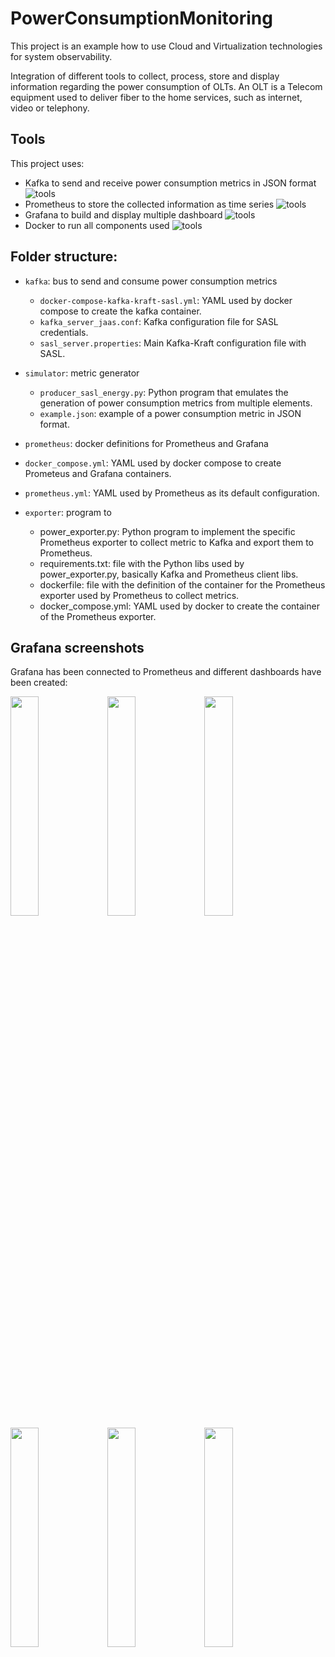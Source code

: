 # PowerConsumptionMonitoring

This project is an example how to use Cloud and Virtualization technologies for system observability.

Integration of different tools to collect, process, store and display information regarding the power consumption of OLTs. An OLT is a Telecom equipment used to deliver fiber to the home services, such as internet, video or telephony.

## Tools
This project uses:
* Kafka to send and receive power consumption metrics in JSON format ![tools](https://skillicons.dev/icons?i=kafka) 
* Prometheus to store the collected information as time series ![tools](https://skillicons.dev/icons?i=prometheus)
* Grafana to build and display multiple dashboard ![tools](https://skillicons.dev/icons?i=grafana)
* Docker to run all components used ![tools](https://skillicons.dev/icons?i=docker)

## Folder structure:
* ```kafka```: bus to send and consume power consumption metrics
  * ```docker-compose-kafka-kraft-sasl.yml```: YAML used by docker compose to create the kafka container.
  * ```kafka_server_jaas.conf```: Kafka configuration file for SASL credentials.
  * ```sasl_server.properties```: Main Kafka-Kraft configuration file with SASL.
 
* ```simulator```: metric generator
  * ```producer_sasl_energy.py```: Python program that emulates the generation of power consumption metrics from multiple elements.
  * ```example.json```: example of a power consumption metric in JSON format.

*  ```prometheus```: docker definitions for Prometheus and Grafana
  * ```docker_compose.yml```: YAML used by docker compose to create Prometeus and Grafana containers.
  * ```prometheus.yml```: YAML used by Prometheus as its default configuration.

* ```exporter```: program to 
  * power_exporter.py: Python program to implement the specific Prometheus exporter to collect metric to Kafka and export them to Prometheus.
  * requirements.txt: file with the Python libs used by power_exporter.py, basically Kafka and Prometheus client libs.
  * dockerfile: file with the definition of the container for the Prometheus exporter used by Prometheus to collect metrics.
  * docker_compose.yml: YAML used by docker to create the container of the Prometheus exporter.
   
## Grafana screenshots 
Grafana has been connected to Prometheus and different dashboards have been created: 

<img src="./screenshots/dashboard1.png" width="30%"></img>
<img src="./screenshots/dashboard2.png" width="30%"></img>
<img src="./screenshots/dashboard3.png" width="30%"></img>
<img src="./screenshots/dashboard4.png" width="30%"></img>
<img src="./screenshots/dashboard5.png" width="30%"></img>
<img src="./screenshots/dashboard6.png" width="30%"></img>



  

